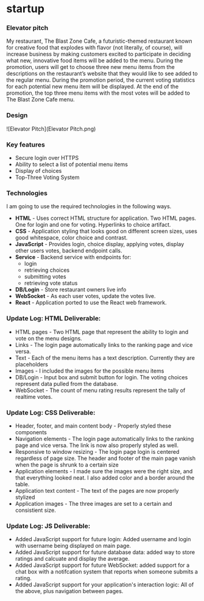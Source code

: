 # startup


### Elevator pitch

My restaurant, The Blast Zone Cafe, a futuristic-themed restaurant known for creative food that explodes with flavor (not literally, of course), will increase business by making customers excited to participate in deciding what new, innovative food items will be added to the menu. During the promotion, users will get to choose three new menu items from the descriptions on the restaurant’s website that they would like to see added to the regular menu. During the promotion period, the current voting statistics for each potential new menu item will be displayed. At the end of the promotion, the top three menu items with the most votes will be added to The Blast Zone Cafe menu.

### Design

![Elevator Pitch](Elevator Pitch.png)


### Key features

- Secure login over HTTPS
- Ability to select a list of potential menu items
- Display of choices
- Top-Three Voting System


### Technologies

I am going to use the required technologies in the following ways.

- **HTML** - Uses correct HTML structure for application. Two HTML pages. One for login and one for voting. Hyperlinks to choice artifact.
- **CSS** - Application styling that looks good on different screen sizes, uses good whitespace, color choice and contrast.
- **JavaScript** - Provides login, choice display, applying votes, display other users votes, backend endpoint calls.
- **Service** - Backend service with endpoints for:
  - login
  - retrieving choices
  - submitting votes
  - retrieving vote status
- **DB/Login** - Store restaurant owners live info
- **WebSocket** - As each user votes, update the votes live.
- **React** - Application ported to use the React web framework.


### Update Log: HTML Deliverable:

- HTML pages - Two HTML page that represent the ability to login and vote on the menu designs.
- Links - The login page automatically links to the ranking page and vice versa.
- Text - Each of the menu items has a text description. Currently they are placeholders
- Images - I included the images for the possible menu items
- DB/Login - Input box and submit button for login. The voting choices represent data pulled from the database.
- WebSocket - The count of menu rating results represent the tally of realtime votes.

### Update Log: CSS Deliverable:

- Header, footer, and main content body - Properly styled these components
- Navigation elements - The login page automatically links to the ranking page and vice versa. The link is now also properly styled as well.
- Responsive to window resizing - The login page login is centered regardless of page size. The header and footer of the main page vanish when the page is shrunk to a certain size
- Application elements - I made sure the images were the right size, and that everything looked neat. I also added color and a border around the table.
- Application text content - The text of the pages are now properly stylized
- Application images - The three images are set to a certain and consistient size.

### Update Log: JS Deliverable:

- Added JavaScript support for future login: Added username and login with username being displayed on main page.
- Added JavaScript support for future database data: added way to store ratings and calcuate and display the average.
- Added JavaScript support for future WebSocket: added support for a chat box with a notifcation system that reports when someone submits a rating.
- Added JavaScript support for your application's interaction logic: All of the above, plus navigation between pages.
